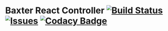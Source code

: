 # Baxter React Controller [![Build Status](https://travis-ci.org/ScazLab/baxter_react_controller.svg?branch=master)](https://travis-ci.org/scazlab/baxter_react_controller) [![Issues](https://img.shields.io/github/issues/scazlab/baxter_react_controller.svg?label=Issues)](https://github.com/scazlab/baxter_react_controller/issues) [![Codacy Badge](https://api.codacy.com/project/badge/Grade/1fa13a70d53c4e2e998251bcd6bbac9e)](https://www.codacy.com/app/Baxter-collaboration/baxter_react_controller?utm_source=github.com&amp;utm_medium=referral&amp;utm_content=scazlab/baxter_react_controller&amp;utm_campaign=Badge_Grade)
